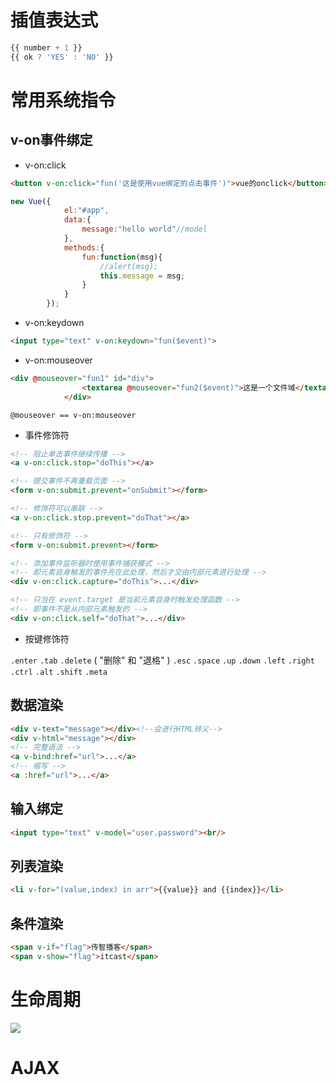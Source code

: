 # 插值表达式

```javascript
{{ number + 1 }}
{{ ok ? 'YES' : 'NO' }}
```

# 常用系统指令

## v-on事件绑定

- v-on:click

```html
<button v-on:click="fun('这是使用vue绑定的点击事件')">vue的onclick</button>
```

```javascript
new Vue({
            el:"#app",
            data:{
                message:"hello world"//model
            },
            methods:{
                fun:function(msg){
                    //alert(msg);
                    this.message = msg;
                }
            }
        });
```

- v-on:keydown

```html
<input type="text" v-on:keydown="fun($event)">
```

- v-on:mouseover

```html
<div @mouseover="fun1" id="div">
                <textarea @mouseover="fun2($event)">这是一个文件域</textarea>
            </div>
```

`@mouseover == v-on:mouseover`

- 事件修饰符

```html
<!-- 阻止单击事件继续传播 -->
<a v-on:click.stop="doThis"></a>

<!-- 提交事件不再重载页面 -->
<form v-on:submit.prevent="onSubmit"></form>

<!-- 修饰符可以串联 -->
<a v-on:click.stop.prevent="doThat"></a>

<!-- 只有修饰符 -->
<form v-on:submit.prevent></form>

<!-- 添加事件监听器时使用事件捕获模式 -->
<!-- 即元素自身触发的事件先在此处理，然后才交由内部元素进行处理 -->
<div v-on:click.capture="doThis">...</div>

<!-- 只当在 event.target 是当前元素自身时触发处理函数 -->
<!-- 即事件不是从内部元素触发的 -->
<div v-on:click.self="doThat">...</div>
```

- 按键修饰符

`.enter` `.tab` `.delete` ( "删除" 和 "退格" ) `.esc` `.space` `.up` `.down` `.left` `.right` `.ctrl` `.alt` `.shift` `.meta`

## 数据渲染

```html
<div v-text="message"></div><!--会进行HTML转义-->
<div v-html="message"></div>
<!-- 完整语法 -->
<a v-bind:href="url">...</a>
<!-- 缩写 -->
<a :href="url">...</a>
```

## 输入绑定

```html
<input type="text" v-model="user.password"><br/>
```

## 列表渲染

```html
<li v-for="(value,index) in arr">{{value}} and {{index}}</li>
```

## 条件渲染

```html
<span v-if="flag">传智播客</span>
<span v-show="flag">itcast</span>
```

# 生命周期

![](https://cn.vuejs.org/images/lifecycle.png)

# AJAX





